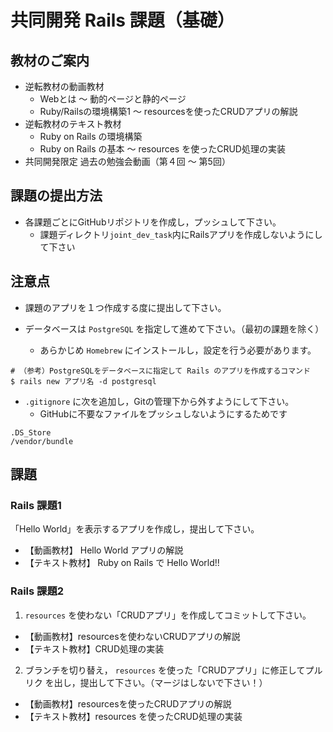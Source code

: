 # 共同開発 Rails 課題（基礎）

## 教材のご案内

- 逆転教材の動画教材
  - Webとは 〜 動的ページと静的ページ
  - Ruby/Railsの環境構築1 〜 resourcesを使ったCRUDアプリの解説
- 逆転教材のテキスト教材
  - Ruby on Rails の環境構築
  - Ruby on Rails の基本 〜 resources を使ったCRUD処理の実装
- 共同開発限定 過去の勉強会動画（第４回 〜 第5回）

## 課題の提出方法

- 各課題ごとにGitHubリポジトリを作成し，プッシュして下さい。
  - 課題ディレクトリ`joint_dev_task`内にRailsアプリを作成しないようにして下さい

## 注意点

- 課題のアプリを１つ作成する度に提出して下さい。

- データベースは `PostgreSQL` を指定して進めて下さい。（最初の課題を除く）
  - あらかじめ `Homebrew` にインストールし，設定を行う必要があります。

```
# （参考）PostgreSQLをデータベースに指定して Rails のアプリを作成するコマンド
$ rails new アプリ名 -d postgresql
```

- `.gitignore` に次を追加し，Gitの管理下から外すようにして下さい。
  - GitHubに不要なファイルをプッシュしないようにするためです

```
.DS_Store
/vendor/bundle
```

## 課題

### Rails 課題1

「Hello World」を表示するアプリを作成し，提出して下さい。
- 【動画教材】 Hello World アプリの解説
- 【テキスト教材】 Ruby on Rails で Hello World!!

### Rails 課題2

1. `resources` を使わない「CRUDアプリ」を作成してコミットして下さい。

- 【動画教材】resourcesを使わないCRUDアプリの解説
- 【テキスト教材】CRUD処理の実装

2. ブランチを切り替え， `resources` を使った「CRUDアプリ」に修正してプルリク を出し，提出して下さい。（マージはしないで下さい！）

- 【動画教材】resourcesを使ったCRUDアプリの解説
- 【テキスト教材】resources を使ったCRUD処理の実装
